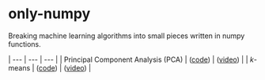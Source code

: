 # only-numpy
Breaking machine learning algorithms into small pieces written in numpy functions.

| --- | --- | --- |
| Principal Component Analysis (PCA) | ([code](https://github.com/mashaan14/only-numpy/blob/main/only_numpy_pca.ipynb)) | ([video](https://youtube.com/shorts/K4GjsVPy9KY?feature=share)) |
| $k$-means | ([code](https://github.com/mashaan14/only-numpy/blob/main/only_numpy_kmeans.ipynb)) | ([video](https://youtube.com/shorts/t7JJEy70YFA?feature=share)) |
